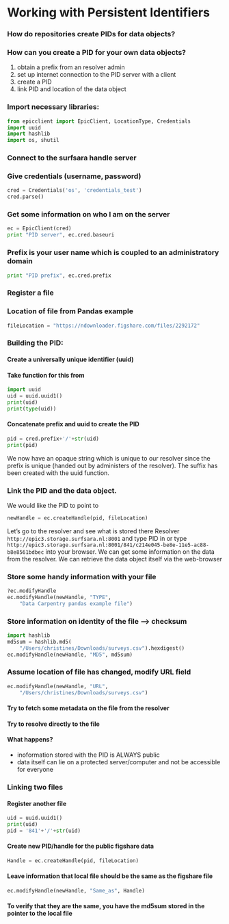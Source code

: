 # Working with Persistent Identifiers

### How do repositories create PIDs for data objects?
### How can you create a PID for your own data objects?

1. obtain a prefix from an resolver admin
2. set up internet connection to the PID server with a client
3. create a PID
4. link PID and location of the data object

### Import necessary libraries:

```py
from epicclient import EpicClient, LocationType, Credentials
import uuid
import hashlib
import os, shutil
```
### Connect to the surfsara handle server 
### Give credentials (username, password)
```py
cred = Credentials('os', 'credentials_test')
cred.parse()
```
### Get some information on who I am on the server
```py
ec = EpicClient(cred)
print "PID server", ec.cred.baseuri
```
### Prefix is your user name which is coupled to an administratory domain
```py
print "PID prefix", ec.cred.prefix
```

### Register a file
### Location of file from Pandas example
```py
fileLocation = "https://ndownloader.figshare.com/files/2292172"
```

### Building the PID:
#### Create a universally unique identifier (uuid)
#### Take function for this from
```py
import uuid
uid = uuid.uuid1()
print(uid)
print(type(uid))
```

#### Concatenate prefix and uuid to create the PID
```py
pid = cred.prefix+'/'+str(uid)
print(pid)
```

We now have an opaque string which is unique to our resolver since
the prefix is unique (handed out by administers of the resolver).
The suffix has been created with the uuid function. 

### Link the PID and the data object.
We would like the PID to point to

```py
newHandle = ec.createHandle(pid, fileLocation)
```

Let’s go to the resolver and see what is stored there
Resolver `http://epic3.storage.surfsara.nl:8001` and type PID in or type
`http://epic3.storage.surfsara.nl:8001/841/c214e045-be8e-11e5-ac88-b8e8561bdbec`
into your browser. We can get some information on the data from the resolver.
We can retrieve the data object itself via the web-browser

### Store some handy information with your file

```py
?ec.modifyHandle
ec.modifyHandle(newHandle, "TYPE", 
    "Data Carpentry pandas example file")
```

### Store information on identity of the file --> checksum

```py
import hashlib
md5sum = hashlib.md5(
    "/Users/christines/Downloads/surveys.csv").hexdigest()
ec.modifyHandle(newHandle, "MD5", md5sum)
```

### Assume location of file has changed, modify URL field

```py
ec.modifyHandle(newHandle, "URL", 
    "/Users/christines/Downloads/surveys.csv")
```

#### Try to fetch some metadata on the file from the resolver
#### Try to resolve directly to the file
#### What happens?
* inoformation stored with the PID is ALWAYS public
* data itself can lie on a protected server/computer and not be accessible
for everyone

### Linking two files
#### Register another file

```py
uid = uuid.uuid1()
print(uid)
pid = '841'+'/'+str(uid)
```

#### Create new PID/handle for the public figshare data

```py
Handle = ec.createHandle(pid, fileLocation)
```

#### Leave information that local file should be the same as the figshare file

```py
ec.modifyHandle(newHandle, "Same_as", Handle)
```

#### To verify that they are the same, you have the md5sum stored in the pointer to the local file

